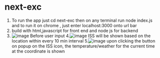 # next-exc
 
1. To run the app just cd next-exc then on any terminal run node index.js and to run it on chrome , just enter localhost:3000 onto url bar
2. build with html,javascript for front end and node js for backend
3. ![image](https://user-images.githubusercontent.com/55705262/146343843-342b67c9-6758-44b0-8cfd-831af2270d30.png)
Before user input
4.![image](https://user-images.githubusercontent.com/55705262/146344051-7ab30e02-27e2-443a-9904-fc6fa6f4bfd4.png)
ISS will be shown based on the location within every 10 min interval
5.![image](https://user-images.githubusercontent.com/55705262/146345248-7934248e-22e6-428c-86b9-ebda6c80258d.png)
upon clicking the button on popup on the ISS icon, the temperature/weather for the current time at the coordinate is shown


